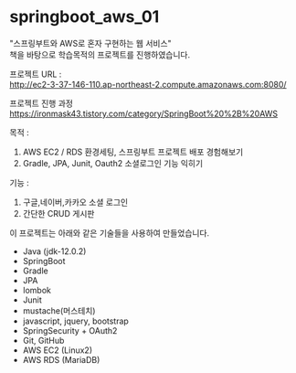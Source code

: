# springboot_aws_01

"스프링부트와 AWS로 혼자 구현하는 웹 서비스"    
책을 바탕으로 학습목적의 프로젝트를 진행하였습니다.

프로젝트 URL :    
http://ec2-3-37-146-110.ap-northeast-2.compute.amazonaws.com:8080/   

프로젝트 진행 과정   
https://ironmask43.tistory.com/category/SpringBoot%20%2B%20AWS

목적 :    
1. AWS EC2 / RDS 환경세팅, 스프링부트 프로젝트 배포 경험해보기   
2. Gradle, JPA, Junit, Oauth2 소셜로그인 기능 익히기   

기능 : 
1. 구글,네이버,카카오 소셜 로그인    
2. 간단한 CRUD 게시판   

이 프로젝트는 아래와 같은 기술들을 사용하여 만들었습니다.  
* Java (jdk-12.0.2) 
* SpringBoot 
* Gradle
* JPA
* lombok
* Junit
* mustache(머스테치)
* javascript, jquery, bootstrap
* SpringSecurity + OAuth2
* Git, GitHub
* AWS EC2 (Linux2)
* AWS RDS (MariaDB)

